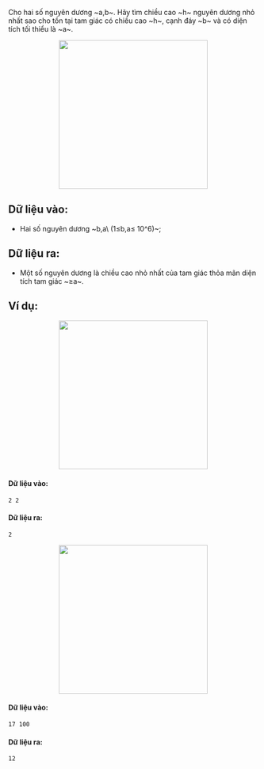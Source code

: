 Cho hai số nguyên dương ~a,b~. Hãy tìm chiều cao ~h~ nguyên dương nhỏ nhất sao cho tồn tại tam giác có chiều cao ~h~, cạnh đáy ~b~ và có diện tích tối thiểu là ~a~.
<center><img src="/images/problems/184/TRIANGLE.png" width="300px" /></center>

## Dữ liệu vào:
- Hai số nguyên dương ~b,a\ (1≤b,a≤ 10^6)~;

## Dữ liệu ra:
- Một số nguyên dương là chiều cao nhỏ nhất của tam giác thỏa mãn diện tích tam giác ~≥a~.

## Ví dụ:
<center><img src="/images/problems/184/TRIANGLE2.png" width="300px" /></center>

#### Dữ liệu vào:
```
2 2
```

#### Dữ liệu ra:
```
2
```

<center><img src="/images/problems/184/TRIANGLE3.png" width="300px" /></center>

#### Dữ liệu vào:
```
17 100
```

#### Dữ liệu ra:
```
12
```